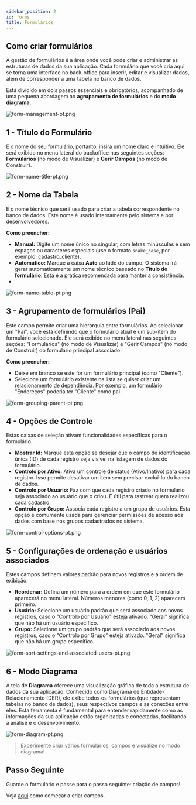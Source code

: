 ```yaml
---
sidebar_position: 2
id: forms
title: Formulários
---
```


## Como criar formulários

A gestão de formulários é a área onde você pode criar e administrar as estruturas de dados da sua aplicação. Cada formulário que você cria aqui se torna uma interface no back-office para inserir, editar e visualizar dados, além de corresponder a uma tabela no banco de dados.

Está dividido em dois passos essenciais e obrigatórios, acompanhado de uma pequena abordagem ao **agrupamento de formulários** e do **modo diagrama**.

![form-management-pt.png](/docs/assets/academy/ui/forms/form-management-pt.png)

## 1 - Título do Formulário

É o nome do seu formulário, portanto, insira um nome claro e intuitivo. 
Ele será exibido no menu lateral do backoffice nas seguintes seções: **Formulários** (no modo de Visualizar) e **Gerir Campos** (no modo de Construir).

![form-name-title-pt.png](/docs/assets/academy/ui/forms/form-name-title-pt.png)


## 2 - Nome da Tabela

É o nome técnico que será usado para criar a tabela correspondente no banco de dados. Este nome é usado internamente pelo sistema e por desenvolvedores.

**Como preencher:**

- **Manual:** Digite um nome único no singular, com letras minúsculas e sem espaços ou caracteres especiais (use o formato `snake_case`, por exemplo: cadastro_cliente).
- **Automático:** Marque a caixa **Auto** ao lado do campo. O sistema irá gerar automaticamente um nome técnico baseado no **Título do formulário**. Esta é a prática recomendada para manter a consistência.
- 

![form-name-table-pt.png](/docs/assets/academy/ui/forms/form-name-table-pt.png)

## 3 - Agrupamento de formulários (Pai)

Este campo permite criar uma hierarquia entre formulários. Ao selecionar um "Pai", você está definindo que o formulário atual é um sub-item do formulário selecionado. Ele será exibido no menu lateral nas seguintes seções: "Formulários" (no modo de Visualizar) e "Gerir Campos" (no modo de Construir) do formulário principal associado.

**Como preencher:**

- Deixe em branco se este for um formulário principal (como "Cliente").
- Selecione um formulário existente na lista se quiser criar um relacionamento de dependência. Por exemplo, um formulário "Endereços" poderia ter "Cliente" como pai.

![form-grouping-parent-pt.png](/docs/assets/academy/ui/forms/form-grouping-parent-pt.png)

## 4 - Opções de Controle

Estas caixas de seleção ativam funcionalidades específicas para o formulário.

- **Mostrar Id:** Marque esta opção se desejar que o campo de identificação única (ID) de cada registro seja visível na listagem de dados do formulário.
- **Controlo por Ativo:** Ativa um controle de status (Ativo/Inativo) para cada registro. Isso permite desativar um item sem precisar excluí-lo do banco de dados.
- **Controlo por Usuário:** Faz com que cada registro criado no formulário seja associado ao usuário que o criou. É útil para rastrear quem realizou cada cadastro.
- **Controlo por Grupo:** Associa cada registro a um grupo de usuários. Esta opção é comumente usada para gerenciar permissões de acesso aos dados com base nos grupos cadastrados no sistema.

![form-control-options-pt.png](/docs/assets/academy/ui/forms/form-control-options-pt.png)

## 5 - Configurações de ordenação e usuários associados

Estes campos definem valores padrão para novos registros e a ordem de exibição.

- **Reordenar:** Defina um número para a ordem em que este formulário aparecerá no menu lateral. Números menores (como 0, 1, 2) aparecem primeiro.
- **Usuário:** Selecione um usuário padrão que será associado aos novos registros, caso o "Controlo por Usuário" esteja ativado. "Geral" significa que não há um usuário específico.
- **Grupo:** Selecione um grupo padrão que será associado aos novos registros, caso o "Controlo por Grupo" esteja ativado. "Geral" significa que não há um grupo específico.

![form-sort-settings-and-associated-users-pt.png](/docs/assets/academy/ui/forms/form-sort-settings-and-associated-users-pt.png)

## 6 - Modo Diagrama

A tela de **Diagrama** oferece uma visualização gráfica de toda a estrutura de dados da sua aplicação. Conhecido como Diagrama de Entidade-Relacionamento (DER), ele exibe todos os formulários (que representam tabelas no banco de dados), seus respectivos campos e as conexões entre eles.
Esta ferramenta é fundamental para entender rapidamente como as informações da sua aplicação estão organizadas e conectadas, facilitando a análise e o desenvolvimento.

![form-diagram-pt.png](/docs/assets/academy/ui/forms/form-diagram-pt.png)

> Experimente criar vários formulários, campos e visualize no modo diagrama!

## Passo Seguinte

Guarde o formulário e passe para o passo seguinte: criação de campos!

Veja [aqui](/docs/academy/ui/fields) como começar a criar campos.
